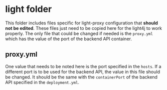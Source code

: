 # light folder

This folder includes files specific for light-proxy configuration that **should not be edited**. These files just need to be copied here for the light4j to work properly. The only file that could be changed if needed is the `proxy.yml` which has the value of the port of the backend API container.

## proxy.yml

One value that needs to be noted here is the port specified in the `hosts`. If a different port is to be used for the backend API, the value in this file should be changed. It should be the same with the `containerPort` of the backend API specified in the `deployment.yml`.
